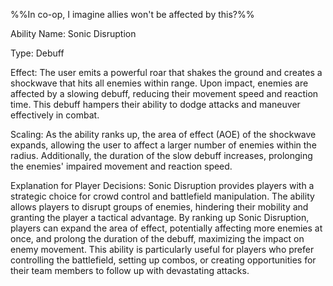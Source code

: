 %%In co-op, I imagine allies won't be affected by this?%%


Ability Name: Sonic Disruption

Type: Debuff

Effect: The user emits a powerful roar that shakes the ground and creates a shockwave that hits all enemies within range. Upon impact, enemies are affected by a slowing debuff, reducing their movement speed and reaction time. This debuff hampers their ability to dodge attacks and maneuver effectively in combat.

Scaling: As the ability ranks up, the area of effect (AOE) of the shockwave expands, allowing the user to affect a larger number of enemies within the radius. Additionally, the duration of the slow debuff increases, prolonging the enemies' impaired movement and reaction speed.

Explanation for Player Decisions: Sonic Disruption provides players with a strategic choice for crowd control and battlefield manipulation. The ability allows players to disrupt groups of enemies, hindering their mobility and granting the player a tactical advantage. By ranking up Sonic Disruption, players can expand the area of effect, potentially affecting more enemies at once, and prolong the duration of the debuff, maximizing the impact on enemy movement. This ability is particularly useful for players who prefer controlling the battlefield, setting up combos, or creating opportunities for their team members to follow up with devastating attacks.

